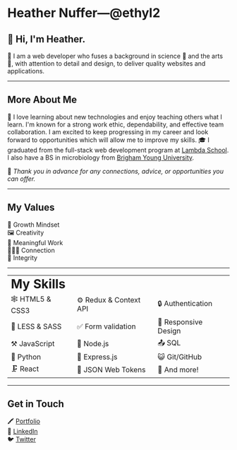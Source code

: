 # Heather Nuffer&#8212;@ethyl2

## 👋 Hi, I'm Heather.

👩 I am a web developer who fuses a background in science 🧪 and the arts 🎨, with attention to detail and design, to deliver quality websites and applications.

---

## More About Me

🧠 I love learning about new technologies and enjoy teaching others what I learn. I'm known for a strong work ethic, dependability, and effective team collaboration. I am excited to keep progressing in my career and look forward to opportunities which will allow me to improve my skills. 🎓 I graduated from the full-stack web development program at [Lambda School](https://lambdaschool.com/). I also have a BS in microbiology from [Brigham Young University](https://mmbio.byu.edu/).

🙏 _Thank you in advance for any connections, advice, or opportunities you can offer._

<!--![Lambda Badge](images/LambdaBadge2.png)

-->

---

## My Values

🌱 Growth Mindset  
🖼️ Creativity  
🔨 Meaningful Work  
🧑‍🤝‍🧑 Connection  
💎 Integrity

---

<table border="0">
 <tr>
    <td><b style="font-size:28px">My Skills </b></td>
 </tr>
 <tr>
    <td>🕸️ HTML5 & CSS3</td>
    <td>⚙️ Redux & Context API</td> 
    <td>🔒 Authentication</td>
    </tr>
    <tr>   
    <td>🌺 LESS & SASS</td>
    <td>✅ Form validation</td> 
    <td>📱 Responsive Design</td>
    </tr>
    <tr>   
    <td>⚒️ JavaScript </td>
    <td>💠 Node.js</td>
    <td>📤 SQL</td> 
    </tr>
    <tr>   
    <td>🐍 Python</td>
    <td>💨 Express.js</td>
    <td>😺 Git/GitHub</td> 
    </tr>
    <tr>   
    <td>🗜️ React </td>
    <td>🔑 JSON Web Tokens</td>
    <td>🧺 And more!</td> 
    </tr> 
</table>

---

## Get in Touch

🖍️ [Portfolio](https://www.heathernuffer.com/)  
🔗 [LinkedIn](https://www.linkedin.com/in/heather-nuffer/)  
🐦 [Twitter](https://twitter.com/ethyl22000)
